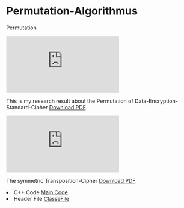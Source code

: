 # Permutation-Algorithmus
Permutation

<object data="https://github.com/yusuta-gba/Permutation-Algorithmus/blob/main/Permutation.pdf" type="application/pdf" width="700px" height="700px">
    <embed src="https://github.com/yusuta-gba/Permutation-Algorithmus/blob/main/Permutation.pdf">
        <p> This is my research result about  the  Permutation of Data-Encryption-Standard-Cipher <a href="https://github.com/yusuta-gba/Permutation-Algorithmus/blob/main/Permutation.pdf">Download PDF</a>.</p>
    </embed>
</object>


<object data="https://github.com/yusuta-gba/Permutation-Algorithmus/blob/main/template.pdf" type="application/pdf" width="700px" height="700px">
    <embed src="https://github.com/yusuta-gba/Permutation-Algorithmus/blob/main/template.pdf">
        <p>  The  symmetric Transposition-Cipher <a href="https://github.com/yusuta-gba/Permutation-Algorithmus/blob/main/template.pdf">Download PDF</a>.</p>
</embed>
    
</object>

<li>  C++ Code <a href=https://github.com/yusuta-gba/Permutation-Algorithmus/blob/main/test.cpp">Main Code</a></li>    
<li>  Header File <a href="https://github.com/yusuta-gba/Permutation-Algorithmus/blob/main/test.h">ClasseFile</a></li> 
  

